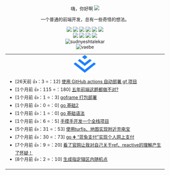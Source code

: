 <div align=center>
嗨，你好啊 <img src="https://github.com/sudnyeshtalekar/sudnyeshtalekar/blob/master/Assets/Hi.gif" width="40px">

一个普通的前端开发，总有一些奇怪的想法。
</div>

<div align="center">
  <img src="https://img.shields.io/badge/-JavaScript-f6da1c?style=flat&logo=javascript&logoColor=white">
  <img src="https://img.shields.io/badge/-TypeScript-2b6dbf?style=flat&logo=typescript&logoColor=white">
  <img src="https://img.shields.io/badge/-Vue-46b882?style=flat&logo=vue.js&logoColor=white">
  <img src="https://img.shields.io/badge/-Node.js-3C873A?style=flat&logo=Node.js&logoColor=white">
  <img src="https://img.shields.io/badge/Golang-1008611?style=flat&logo=go&color=%2376e2ff">
  <img src="https://img.shields.io/badge/Mysql-1008611?style=flat&logo=Mysql&color=%2302758f">
</div>
<div align="center">
  <img src="https://img.shields.io/badge/-Git-ee462c?style=flat&logo=git&logoColor=white">
  <img src="https://img.shields.io/badge/-Github-black?style=flat&logo=github">
  <img src="https://img.shields.io/badge/-Webpack-%232C3A42?style=flat-square&logo=webpack">
  <img src="https://img.shields.io/badge/-ESLint-%234B32C3?style=flat-square&logo=eslint">
</div>


<div align=center>
   <img src="https://komarev.com/ghpvc/?username=vaebe" alt="sudnyeshtalekar" />
</div>
<div align=center>
  <img src="https://github-readme-stats.vercel.app/api?username=vaebe" alt="vaebe" /> 
</div>

<!-- multi-platform-posts start -->
  <table align="center">
      <tr>
        <td align="center" width="800px" valign="top">
          <div align="center"><img src='https://raw.githubusercontent.com/baozouai/multi-platform-posts-action/main/assets/juejin.svg' alt='juejin'/></div>
<ul>
<li align='left'>[26天前 👍：3  ⭐：12]
      <a href="https://juejin.cn/post/7352555529104425012" target="_blank">使用 GitHub actions 自动部署 gf 项目</a>
      </li>
<li align='left'>[1个月前 👍：115  ⭐：180]
      <a href="https://juejin.cn/post/7349750846899699764" target="_blank">五年前端这题都做不对?</a>
      </li>
<li align='left'>[1个月前 👍：1  ⭐：3]
      <a href="https://juejin.cn/post/7348474490757054504" target="_blank">goframe 打包部署</a>
      </li>
<li align='left'>[1个月前 👍：0  ⭐：0]
      <a href="https://juejin.cn/post/7345792819754025012" target="_blank">go 基础2</a>
      </li>
<li align='left'>[1个月前 👍：1  ⭐：0]
      <a href="https://juejin.cn/post/7345758899305414708" target="_blank">go 基础语法</a>
      </li>
<li align='left'>[1个月前 👍：6  ⭐：5]
      <a href="https://juejin.cn/post/7345310754470887458" target="_blank">手摸手开发一个全栈项目</a>
      </li>
<li align='left'>[5个月前 👍：31  ⭐：53]
      <a href="https://juejin.cn/post/7295644677742985226" target="_blank">使用turfjs、地图实现附近充电宝</a>
      </li>
<li align='left'>[7个月前 👍：30  ⭐：73]
      <a href="https://juejin.cn/post/7280007090768298040" target="_blank">go ➕ “蓝兔支付”实现个人网上支付</a>
      </li>
<li align='left'>[7个月前 👍：9  ⭐：20]
      <a href="https://juejin.cn/post/7279598329023971384" target="_blank">看了官网让我对自己关于ref、reactive的理解产生了怀疑！</a>
      </li>
<li align='left'>[8个月前 👍：2  ⭐：10]
      <a href="https://juejin.cn/post/7271974618565591097" target="_blank">生成指定辖区内随机点</a>
      </li>
</ul>
        </td>
      </tr>
    </table>
    <!-- multi-platform-posts end -->

